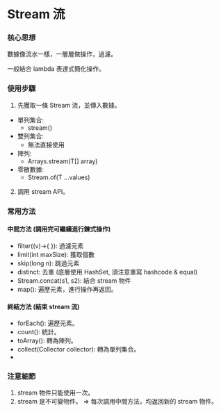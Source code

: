 # Stream 流

### 核心思想

數據像流水一樣，一層層做操作，過濾。

一般結合 lambda 表達式簡化操作。

### 使用步驟

1. 先獲取一條 Stream 流，並傳入數據。

- 單列集合: 
  - stream()
- 雙列集合: 
  - 無法直接使用
- 陣列: 
  - Arrays.stream(T[] array)
- 零散數據:
  - Stream.of(T ...values)

2. 調用 stream API。

### 常用方法

#### 中間方法 (調用完可繼續進行鍊式操作)

- filter((v)->{ }): 過濾元素
- limit(int maxSize): 獲取個數
- skip(long n): 跳過元素
- distinct: 去重 (底層使用 HashSet, 須注意重寫 hashcode & equal) 
- Stream.concat(s1, s2): 結合 stream 物件
- map(): 遍歷元素，進行操作再返回。

#### 終結方法 (結束 stream 流)

- forEach(): 遍歷元素。
- count(): 統計。
- toArray(): 轉為陣列。
- collect(Collector collector): 轉為單列集合。
- 
### 注意細節

1. stream 物件只能使用一次。
2. stream 是不可變物件。
=> 每次調用中間方法，均返回新的 stream 物件。